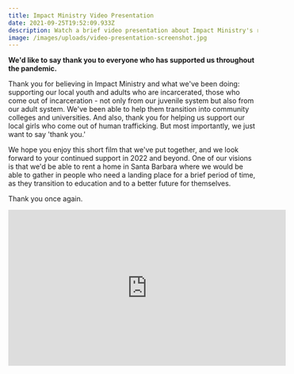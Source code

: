 ```yaml
---
title: Impact Ministry Video Presentation
date: 2021-09-25T19:52:09.933Z
description: Watch a brief video presentation about Impact Ministry's recent work.
image: /images/uploads/video-presentation-screenshot.jpg
---
```

**We'd like to say thank you to everyone who has supported us throughout the pandemic.** 

Thank you for believing in Impact Ministry and what we've been doing: supporting our local youth and adults who are incarcerated, those who come out of incarceration - not only from our juvenile system but also from our adult system. We've been able to help them transition into community colleges and universities. And also, thank you for helping us support our local girls who come out of human trafficking. But most importantly, we just want to say 'thank you.' 

We hope you enjoy this short film that we've put together, and we look forward to your continued support in 2022 and beyond. One of our visions is that we'd be able to rent a home in Santa Barbara where we would be able to gather in people who need a landing place for a brief period of time, as they transition to education and to a better future for themselves.

Thank you once again.

<iframe width="560" height="315" src="https://www.youtube.com/embed/eNNa1US5GkU" title="YouTube video player" frameborder="0" allow="accelerometer; autoplay; clipboard-write; encrypted-media; gyroscope; picture-in-picture" allowfullscreen></iframe>